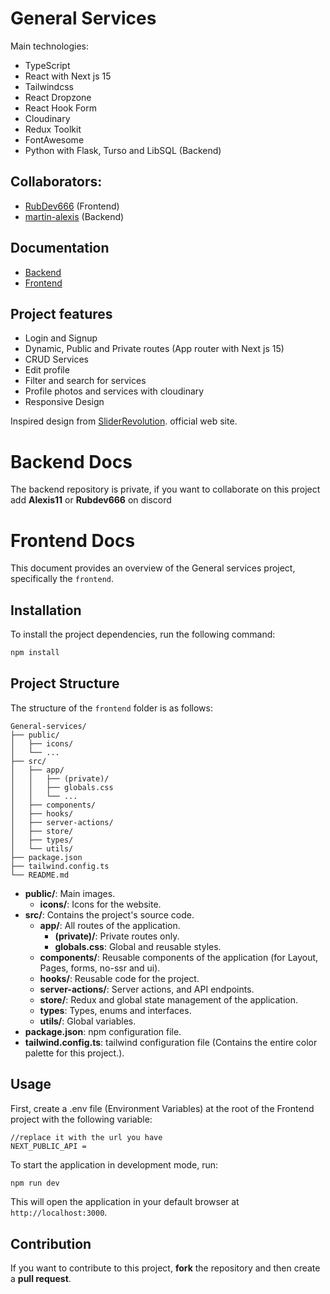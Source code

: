 # General Services
Main technologies:

- TypeScript
- React with Next js 15
- Tailwindcss
- React Dropzone
- React Hook Form
- Cloudinary
- Redux Toolkit
- FontAwesome
- Python with Flask, Turso and LibSQL (Backend)

## Collaborators:

- [RubDev666](https://github.com/RubDev666) (Frontend)
- [martin-alexis](https://github.com/martin-alexis) (Backend)

## Documentation
- [Backend](#backend-docs)
- [Frontend](#frontend-docs)

## Project features

- Login and Signup
- Dynamic, Public and Private routes (App router with Next js 15)
- CRUD Services
- Edit profile
- Filter and search for services
- Profile photos and services with cloudinary
- Responsive Design

Inspired design from [SliderRevolution](https://www.sliderrevolution.com/). official web site.

# Backend Docs

The backend repository is private, if you want to collaborate on this project add **Alexis11** or **Rubdev666** on discord

# Frontend Docs

This document provides an overview of the General services project, specifically the `frontend`.

## Installation

To install the project dependencies, run the following command:

```bash
npm install
```

## Project Structure

The structure of the `frontend` folder is as follows:

```
General-services/
├── public/
│   ├── icons/
│   └── ...
├── src/
│   ├── app/
│   │   ├── (private)/
│   │   ├── globals.css
│   │   └── ...
│   ├── components/
│   ├── hooks/
│   ├── server-actions/
│   ├── store/
│   ├── types/
│   └── utils/
├── package.json
├── tailwind.config.ts
└── README.md
```

- **public/**: Main images.
    - **icons/**: Icons for the website.
- **src/**: Contains the project's source code.
    - **app/**: All routes of the application.
        - **(private)/**: Private routes only.
        - **globals.css**: Global and reusable styles.
    - **components/**: Reusable components of the application (for Layout, Pages, forms, no-ssr and ui).
    - **hooks/**: Reusable code for the project.
    - **server-actions/**: Server actions, and API endpoints.
    - **store/**: Redux and global state management of the application.
    - **types**: Types, enums and interfaces.
    - **utils/**: Global variables.
- **package.json**: npm configuration file.
- **tailwind.config.ts**: tailwind configuration file (Contains the entire color palette for this project.).

## Usage

First, create a .env file (Environment Variables) at the root of the Frontend project with the following variable:

```
//replace it with the url you have
NEXT_PUBLIC_API = 
```

To start the application in development mode, run:

```bash
npm run dev
```

This will open the application in your default browser at `http://localhost:3000`.

## Contribution

If you want to contribute to this project, **fork** the repository and then create a **pull request**.
